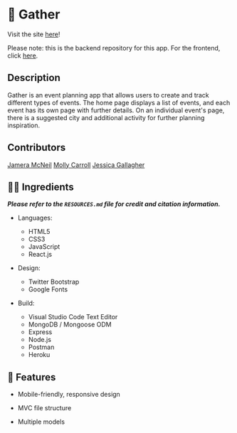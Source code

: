 # :wave: Gather

Visit the site [here](https://mighty-savannah-40031.herokuapp.com)!

Please note: this is the backend repository for this app. For the frontend, click [here](https://github.com/mollycarroll/gather-front-end).

## Description

Gather is an event planning app that allows users to create and track different types of events. The home page displays a list of events, and each event has its own page with further details. On an individual event's page, there is a suggested city and additional activity for further planning inspiration. 

## Contributors
[Jamera McNeil](https://github.com/JameraMcNeil)
[Molly Carroll](https://github.com/mollycarroll)
[Jessica Gallagher](http://iamjessg.com/)

## :woman_technologist: Ingredients
***Please refer to the ``RESOURCES.md`` file for credit and citation information.***

-   Languages:

    -   HTML5
    -   CSS3
    -   JavaScript
    -   React.js

-   Design:

    -   Twitter Bootstrap
    -   Google Fonts

-   Build:

    -   Visual Studio Code Text Editor
    -   MongoDB / Mongoose ODM
    -   Express
    -   Node.js
    -   Postman
    -   Heroku

## :rocket: Features

-   Mobile-friendly, responsive design

-   MVC file structure

-   Multiple models
